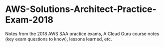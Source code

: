 # AWS-Solutions-Architect-Practice-Exam-2018

Notes from the 2018 AWS SAA practice exams, A Cloud Guru course notes (key exam questions to know), lessons learned, etc.

